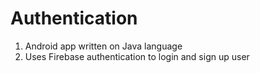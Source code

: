 # Authentication

1. Android app written on Java language
2. Uses Firebase authentication to login and sign up user
